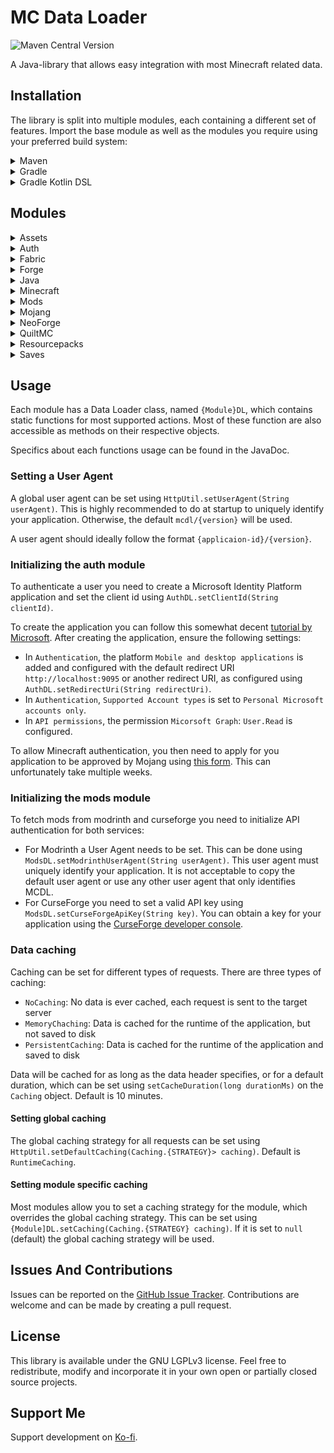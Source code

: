 # MC Data Loader

![Maven Central Version](https://img.shields.io/maven-central/v/dev.treset.mcdl/mcdl?style=flat-square&link=https%3A%2F%2Fcentral.sonatype.com%2Fartifact%2Fdev.treset.mcdl%2Fmcdl
)

A Java-library that allows easy integration with most Minecraft related data.

## Installation
The library is split into multiple modules, each containing a different set of features.
Import the base module as well as the modules you require using your preferred build system:

<details>
<summary>Maven</summary>

```xml
<dependencies>
    <dependency>
        <groupId>dev.treset.mcdl</groupId>
        <artifactId>mcdl</artifactId>
        <version>{version}</version>
    </dependency>
    <dependency>
      <groupId>dev.treset.mcdl</groupId>
      <artifactId>mcdl-{module-name}</artifactId>
      <version>{version}</version>
    </dependency>
</dependencies>
```
</details>

<details>
<summary>Gradle</summary>

```groovy
dependencies {
    implementation 'dev.treset.mcdl:mcdl:{version}'
    implementation 'dev.treset.mcdl:mcdl-{module-name}:{version}'
}
```

> [!TIP]
> If you are importing multiple modules, you can declare them programmatically:
> ```groovy
> def mcdlVersion = '{version}'
> def mcdlModules = ['{module-name1}', '{module-name2}']
> dependencies {
>     implementation 'dev.treset.mcdl:mcdl:$mcdlVersion'
>     for(module in mcdlModules) {
>         implementation 'dev.treset.mcdl:mcdl-$module:$mcdlVersion'
>     }
> }
> ```
</details>

<details>
<summary>Gradle Kotlin DSL</summary>

```kotlin
dependencies {
    implementation("dev.treset.mcdl:mcdl:{version}")
    implementation("dev.treset.mcdl:mcdl-{module-name}:{version}")
}
```

> [!TIP]
> If you are importing multiple modules, you can declare them programmatically:
> ```kotlin
> val mcdlVersion = "{version}"
> val mcdlModules = arrayOf("{module-name1}", "{module-name2}")
> dependencies {
>     implementation("dev.treset.mcdl:mcdl:$mcdlVersion")
>     for(module in mcdlModules) {
>         implementation("dev.treset.mcdl:mcdl-$module:$mcdlVersion")
>     }
> }
> ```
</details>

## Modules

<details><summary>Assets</summary>

- Fetching of Minecraft asset indexes
- Fetching and downloading of Minecraft assets
- Resolving assets to virtual assets
</details>

<details><summary>Auth</summary>

- Authenticating a Minecraft user using a Microsoft account
- Getting the users profile data
- Storing and reusing login tokens
</details>

<details><summary>Fabric</summary>

- Fetching Fabric verions
- Fetching Fabric loader profiles
- Downloading the Fabric client
- Downloading Fabric libraries
</details>

<details><summary>Forge</summary>

- Fetching Forge versions
- Downloading and installing the Forge client and libraries
</details>

<details><summary>Java</summary>

- Fetching Minecraft Java runtimes
- Downloading Minecraft Java files
</details>

<details><summary>Minecraft</summary>

- Fetching Minecraft versions
- Fetching Minecraft version details
- Downloading the Minecraft client
- Downloading Minecraft libraries
</details>

<details><summary>Mods</summary>

- Searching for Mods on Modrinth or CurseForge or both platforms combined
- Getting specific Mods from Modrinth or CurseForge
- Getting Mod Versions from Modrinth or CurseForge or both platforms combined
- Downloading Mod Versions
</details>

<details><summary>Mojang</summary>

- Fetching Minecraft Profiles for UUIDs
- Fetching Minecraft Users for usernames
</details>

<details><summary>NeoForge</summary>

- Fetching NeoForge versions
- Downloading and installing the NeoForge client and libraries
</details>

<details><summary>QuiltMC</summary>

- Fetching QuiltMC versions
- Fetching QuiltMC loader profiles
- Downloading the QuiltMC client
- Downloading QuiltMC libraries
</details>

<details><summary>Resourcepacks</summary>

- Parsing resourcepack files or directories
</details>

<details><summary>Saves</summary>

- Parsing Minecraft world directories to get world name, description and icon
- Parsing Minecraft Server files to get server data
</details>

## Usage

Each module has a Data Loader class, named `{Module}DL`, which contains static functions for most supported actions.
Most of these function are also accessible as methods on their respective objects.

Specifics about each functions usage can be found in the JavaDoc.

### Setting a User Agent
A global user agent can be set using `HttpUtil.setUserAgent(String userAgent)`.
This is highly recommended to do at startup to uniquely identify your application.
Otherwise, the default `mcdl/{version}` will be used.

A user agent should ideally follow the format `{applicaion-id}/{version}`.

### Initializing the auth module
To authenticate a user you need to create a Microsoft Identity Platform application and set the client id using `AuthDL.setClientId(String clientId)`.

To create the application you can follow this somewhat decent [tutorial by Microsoft](https://learn.microsoft.com/en-us/entra/identity-platform/quickstart-register-app?tabs=certificate). After creating the application, ensure the following settings:
- In `Authentication`, the platform `Mobile and desktop applications` is added and configured with the default redirect URI `http://localhost:9095` or another redirect URI, as configured using `AuthDL.setRedirectUri(String redirectUri)`.
- In `Authentication`, `Supported Account types` is set to `Personal Microsoft accounts only`.
- In `API permissions`, the permission `Micorsoft Graph`: `User.Read` is configured.

To allow Minecraft authentication, you then need to apply for you application to be approved by Mojang using [this form](https://forms.office.com/Pages/ResponsePage.aspx?id=v4j5cvGGr0GRqy180BHbR-ajEQ1td1ROpz00KtS8Gd5UNVpPTkVLNFVROVQxNkdRMEtXVjNQQjdXVC4u). This can unfortunately take multiple weeks.

### Initializing the mods module
To fetch mods from modrinth and curseforge you need to initialize API authentication for both services:

- For Modrinth a User Agent needs to be set. This can be done using `ModsDL.setModrinthUserAgent(String userAgent)`. This user agent must uniquely identify your application. It is not acceptable to copy the default user agent or use any other user agent that only identifies MCDL.
- For CurseForge you need to set a valid API key using `ModsDL.setCurseForgeApiKey(String key)`. You can obtain a key for your application using the [CurseForge developer console](https://console.curseforge.com/?#/api-keys).

### Data caching
Caching can be set for different types of requests. There are three types of caching:
- `NoCaching`: No data is ever cached, each request is sent to the target server
- `MemoryChaching`: Data is cached for the runtime of the application, but not saved to disk
- `PersistentCaching`: Data is cached for the runtime of the application and saved to disk

Data will be cached for as long as the data header specifies, or for a default duration, which can be set using `setCacheDuration(long durationMs)` on the `Caching` object. Default is 10 minutes.

#### Setting global caching

The global caching strategy for all requests can be set using ``HttpUtil.setDefaultCaching(Caching.{STRATEGY}> caching)``. Default is `RuntimeCaching`.

#### Setting module specific caching

Most modules allow you to set a caching strategy for the module, which overrides the global caching strategy. This can be set using `{Module]DL.setCaching(Caching.{STRATEGY} caching)`. If it is set to `null` (default) the global caching strategy will be used.

## Issues And Contributions

Issues can be reported on the [GitHub Issue Tracker](https://github.com/Tre5et/mcdl/issues). Contributions are welcome and can be made by creating a pull request.

## License

This library is available under the GNU LGPLv3 license. Feel free to redistribute, modify and incorporate it in your own open or partially closed source projects.

## Support Me

Support development on [Ko-fi](https://ko-fi.com/treset).



